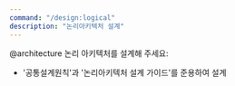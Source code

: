 ```yaml
---
command: "/design:logical"
description: "논리아키텍처 설계"
---
```


@architecture 
논리 아키텍처를 설계해 주세요:
- '공통설계원칙'과 '논리아키텍처 설계 가이드'를 준용하여 설계